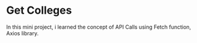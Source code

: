 # Get Colleges

In this mini project, i learned the concept of API Calls using Fetch function, Axios library.
